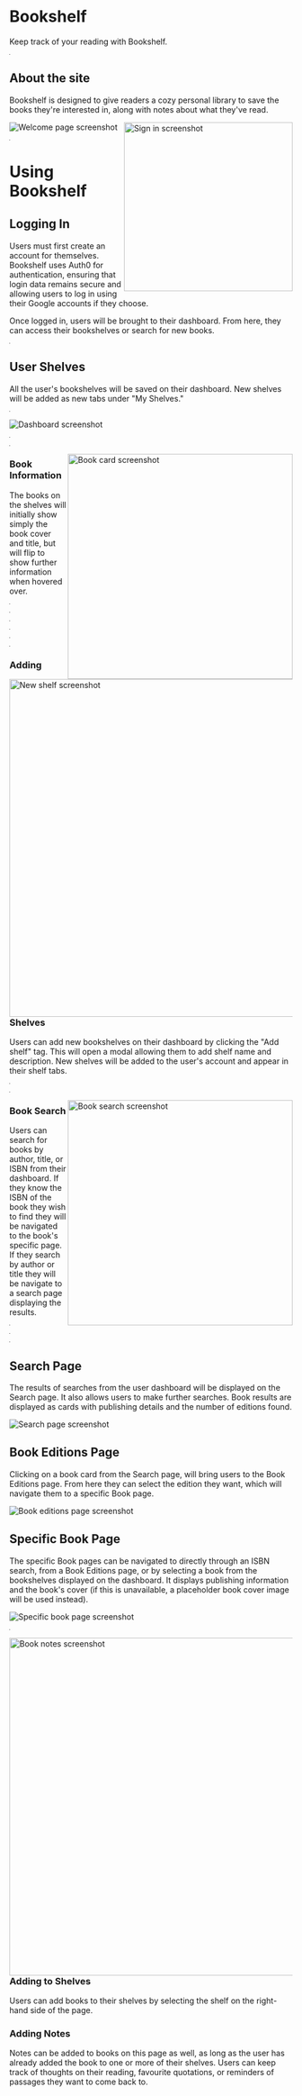 # Bookshelf

Keep track of your reading with Bookshelf. 

<hr width="1">

## About the site
Bookshelf is designed to give readers a cozy personal library to save the books they're interested in, along with notes about what they've read. 


<img alt="Welcome page screenshot" src="https://user-images.githubusercontent.com/46614864/196831139-a90d60a0-3ee7-4b56-8148-3759e19cea10.png">



<img align="right" width="300" alt="Sign in screenshot" src="https://user-images.githubusercontent.com/46614864/196832462-b993b4fd-e53e-4a98-81b4-70e7181015d3.png">


<hr width="1">



# Using Bookshelf

## Logging In
Users must first create an account for themselves. Bookshelf uses Auth0 for authentication, ensuring that login data remains secure and allowing users to log in using their Google accounts if they choose. 

Once logged in, users will be brought to their dashboard. From here, they can access their bookshelves or search for new books.

<hr width="1">


## User Shelves

All the user's bookshelves will be saved on their dashboard. New shelves will be added as new tabs under "My Shelves." 

<hr width="1">

<img alt="Dashboard screenshot" src="https://user-images.githubusercontent.com/46614864/196829375-c198676f-b6e7-4ff3-bf1f-7d6ad5fc2021.png">

<hr width="1">

<hr width="1">

<img width="400" align="right" alt="Book card screenshot" src="https://user-images.githubusercontent.com/46614864/197013202-f8f1258a-6836-45fa-8600-0f067b6cfc4d.png">

### Book Information

The books on the shelves will initially show simply the book cover and title, but will flip to show further information when hovered over.

<hr width="1">

<hr width="1">

<hr width="1">

<hr width="1">

<hr width="1">

<img alt="New shelf screenshot" align="left" width="600" src="https://user-images.githubusercontent.com/46614864/196829445-50f0c28c-26cb-48c7-b156-97bd707e2364.png">

<hr width="1">

### Adding Shelves

Users can add new bookshelves on their dashboard by clicking the "Add shelf" tag. This will open a modal allowing them to add shelf name and description.
New shelves will be added to the user's account and appear in their shelf tabs.

<hr width="1">

<hr width="1">

<img alt="Book search screenshot" align="right" width="400" src="https://user-images.githubusercontent.com/46614864/197016399-bd7c88dd-26ea-4ccb-94cf-40a49c71a3c8.png">


### Book Search

Users can search for books by author, title, or ISBN from their dashboard. If they know the ISBN of the book they wish to find they will be navigated to the book's specific page. If they search by author or title they will be navigate to a search page displaying the results.

<hr width="1">

<hr width="1">

<hr width="1">

## Search Page

The results of searches from the user dashboard will be displayed on the Search page. It also allows users to make further searches. Book results are displayed as cards with publishing details and the number of editions found.

<img alt="Search page screenshot" src="https://user-images.githubusercontent.com/46614864/197017542-2b6feec4-2aa0-4ac4-9515-12f87b4e2605.png">

## Book Editions Page

Clicking on a book card from the Search page, will bring users to the Book Editions page. From here they can select the edition they want, which will navigate them to a specific Book page.

<img alt="Book editions page screenshot" src="https://user-images.githubusercontent.com/46614864/196829478-5fde75bb-52d1-4484-adfc-d82bab62543a.png">

## Specific Book Page

The specific Book pages can be navigated to directly through an ISBN search, from a Book Editions page, or by selecting a book from the bookshelves displayed on the dashboard. It displays publishing information and the book's cover (if this is unavailable, a placeholder book cover image will be used instead).

<img alt="Specific book page screenshot" src="https://user-images.githubusercontent.com/46614864/196829454-ef35b8d3-40c9-4f8e-b772-2fcb39ee99d9.png">

<hr width="1">

<img align="right" width="600" alt="Book notes screenshot" src="https://user-images.githubusercontent.com/46614864/197024350-5310e717-b149-4f22-a7a2-f295682f6aa9.png">


### Adding to Shelves

Users can add books to their shelves by selecting the shelf on the right-hand side of the page.

### Adding Notes

Notes can be added to books on this page as well, as long as the user has already added the book to one or more of their shelves. Users can keep track of thoughts on their reading, favourite quotations, or reminders of passages they want to come back to.
